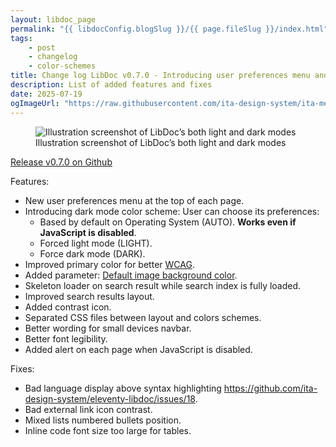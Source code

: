 ```yaml
---
layout: libdoc_page
permalink: "{{ libdocConfig.blogSlug }}/{{ page.fileSlug }}/index.html"
tags:
    - post
    - changelog
    - color-schemes
title: Change log LibDoc v0.7.0 - Introducing user preferences menu and color schemes
description: List of added features and fixes
date: 2025-07-19
ogImageUrl: "https://raw.githubusercontent.com/ita-design-system/ita-medias/refs/heads/main/libdoc.v0.7.0.dark.mode.avif"
---
```

<figure class="long-shadow">
    <img src="https://raw.githubusercontent.com/ita-design-system/ita-medias/refs/heads/main/libdoc.v0.7.0.dark.mode.avif"
        alt="Illustration screenshot of LibDoc’s both light and dark modes">
    <figcaption>Illustration screenshot of LibDoc’s both light and dark modes</figcaption>
</figure>

[Release v0.7.0 on Github](https://github.com/ita-design-system/eleventy-libdoc/releases/tag/0.7.0)

Features:

* New user preferences menu at the top of each page.
* Introducing dark mode color scheme: User can choose its preferences:
    * Based by default on Operating System (AUTO). **Works even if JavaScript is disabled**.
    * Forced light mode (LIGHT).
    * Force dark mode (DARK).
* Improved primary color for better [WCAG](https://www.w3.org/WAI/standards-guidelines/wcag/).
* Added parameter: [Default image background color](/content/configuration/default-image-background-color.md).
* Skeleton loader on search result while search index is fully loaded.
* Improved search results layout.
* Added contrast icon.
* Separated CSS files between layout and colors schemes.
* Better wording for small devices navbar.
* Better font legibility.
* Added alert on each page when JavaScript is disabled.

Fixes:

* Bad language display above syntax highlighting <https://github.com/ita-design-system/eleventy-libdoc/issues/18>.
* Bad external link icon contrast.
* Mixed lists numbered bullets position.
* Inline code font size too large for tables.
